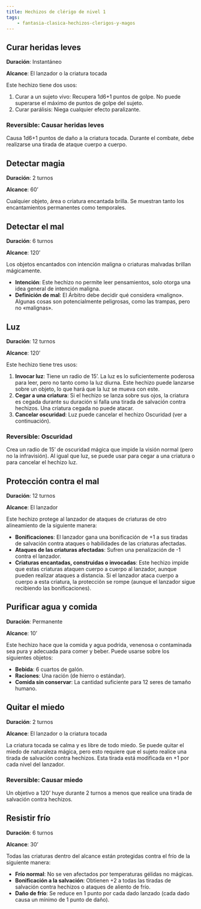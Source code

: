 ```yaml
---
title: Hechizos de clérigo de nivel 1
tags:
    - fantasia-clasica-hechizos-clerigos-y-magos
---
```


## Curar heridas leves
**Duración**: Instantáneo

**Alcance**: El lanzador o la criatura tocada

Este hechizo tiene dos usos:

1. Curar a un sujeto vivo: Recupera 1d6+1 puntos de golpe. No puede superarse el máximo de puntos de golpe del sujeto.
2. Curar parálisis: Niega cualquier efecto paralizante.

### Reversible: Causar heridas leves
Causa 1d6+1 puntos de daño a la criatura tocada. Durante el combate, debe realizarse una tirada de ataque cuerpo a cuerpo.

## Detectar magia
**Duración**: 2 turnos

**Alcance**: 60’

Cualquier objeto, área o criatura encantada brilla. Se muestran tanto los encantamientos permanentes como temporales.

## Detectar el mal
**Duración**: 6 turnos

**Alcance**: 120’

Los objetos encantados con intención maligna o criaturas malvadas brillan mágicamente.

- **Intención**: Este hechizo no permite leer pensamientos, solo otorga una idea general de intención maligna.
- **Definición de mal**: El Árbitro debe decidir qué considera «maligno». Algunas cosas son potencialmente peligrosas, como las trampas, pero no «malignas».

## Luz
**Duración**: 12 turnos

**Alcance**: 120’

Este hechizo tiene tres usos:

1. **Invocar luz**: Tiene un radio de 15’. La luz es lo suficientemente poderosa para leer, pero no tanto como la luz diurna. Este hechizo puede lanzarse sobre un objeto, lo que hará que la luz se mueva con este.
2. **Cegar a una criatura**: Si el hechizo se lanza sobre sus ojos, la criatura es cegada durante su duración si falla una tirada de salvación contra hechizos. Una criatura cegada no puede atacar.
3. **Cancelar oscuridad**: Luz puede cancelar el hechizo Oscuridad (ver a continuación).

### Reversible: Oscuridad
Crea un radio de 15’ de oscuridad mágica que impide la visión normal (pero no la infravisión). Al igual que luz, se puede usar para cegar a una criatura o para cancelar el hechizo luz.

## Protección contra el mal
**Duración**: 12 turnos

**Alcance**: El lanzador

Este hechizo protege al lanzador de ataques de criaturas de otro alineamiento de la siguiente manera:

- **Bonificaciones**: El lanzador gana una bonificación de +1 a sus tiradas de salvación contra ataques o habilidades de las criaturas afectadas.
- **Ataques de las criaturas afectadas**: Sufren una penalización de -1 contra el lanzador.
- **Criaturas encantadas, construidas o invocadas**: Este hechizo impide que estas criaturas ataquen cuerpo a cuerpo al lanzador, aunque pueden realizar ataques a distancia. Si el lanzador ataca cuerpo a cuerpo a esta criatura, la protección se rompe (aunque el lanzador sigue recibiendo las bonificaciones).

## Purificar agua y comida
**Duración**: Permanente

**Alcance**: 10’

Este hechizo hace que la comida y agua podrida, venenosa o contaminada sea pura y adecuada para comer y beber. Puede usarse sobre los siguientes objetos:

- **Bebida**: 6 cuartos de galón.
- **Raciones**: Una ración (de hierro o estándar).
- **Comida sin conservar**: La cantidad suficiente para 12 seres de tamaño humano.

## Quitar el miedo
**Duración**: 2 turnos

**Alcance**: El lanzador o la criatura tocada

La criatura tocada se calma y es libre de todo miedo. Se puede quitar el miedo de naturaleza mágica, pero esto requiere que el sujeto realice una tirada de salvación contra hechizos. Esta tirada está modificada en +1 por cada nivel del lanzador.

### Reversible: Causar miedo
Un objetivo a 120’ huye durante 2 turnos a menos que realice una tirada de salvación contra hechizos.

## Resistir frío
**Duración**: 6 turnos

**Alcance**: 30’

Todas las criaturas dentro del alcance están protegidas contra el frío de la siguiente manera:
- **Frío normal**: No se ven afectados por temperaturas gélidas no mágicas.
- **Bonificación a la salvación**: Obtienen +2 a todas las tiradas de salvación contra hechizos o ataques de aliento de frío.
- **Daño de frío**: Se reduce en 1 punto por cada dado lanzado (cada dado causa un mínimo de 1 punto de daño).
